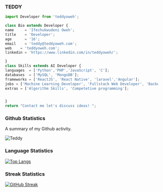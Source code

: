   ### TEDDY
  ```js
import Developer from 'teddyoweh';

class Bio extends Developer {
  name     = 'Ifechukwudeni Oweh';
  title    = 'Developer';
  age      = '16';
  email    = 'teddy@teddyoweh.com';
  web    = 'teddyoweh.com';
  linkedin = 'https://www.linkedin.com/in/teddyoweh/';
  
}
class Skills extends AI Developer {
  languages  = ['Python','PHP','JavaScript', 'C'];
  databases  = ['MySQL', 'MongoDB'];
  frameworks = ['ReactJS', 'React Native', 'laravel','Angular'];
  jobs = ['Machine Learning Developer', 'Fullstack Web Developer', 'Backend Software Developer'];
  extras = ['Algorithm Skills', 'Competetive programming'];
  
  
}
 return "Contact me let's discuss ideas! ";
```


### Github Statistics 

A summary of my Github activity.

  ![Teddy](https://github-readme-stats.vercel.app/api?username=teddyoweh&hide=contribs,issues,prs)

### Language Statistics

  
[![Top Langs](https://github-readme-stats.vercel.app/api/top-langs/?username=teddyoweh&layout=compact&langs_count=10)](https://github.com/teddyoweh/github-readme-stats)

### Streak Statistics 

[![GitHub Streak](https://github-readme-streak-stats.herokuapp.com/?user=teddyoweh)](https://git.io/streak-stats)

